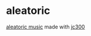 # aleatoric

[aleatoric music](https://en.wikipedia.org/wiki/Aleatoric_music) made with [jc300](https://github.com/reesporte/jc3000)


